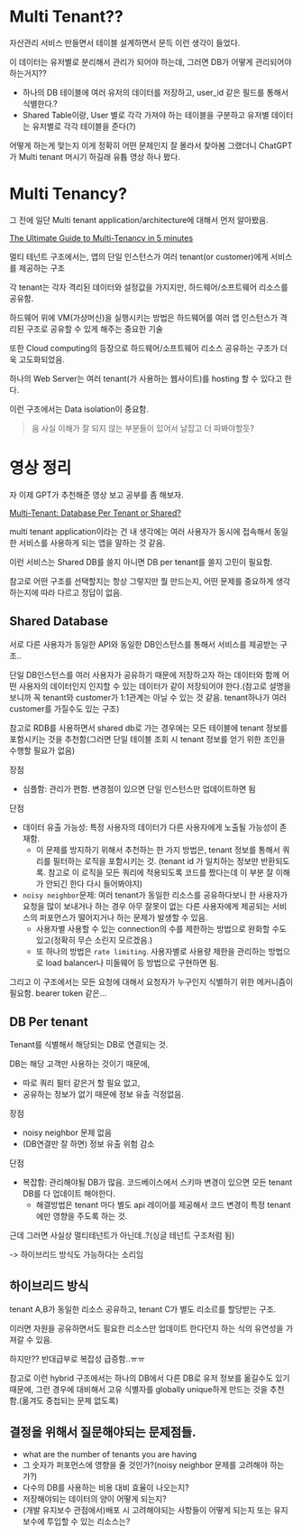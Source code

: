 # Multi Tenant??

자산관리 서비스 만들면서 테이블 설계하면서 문득 이런 생각이 들었다.

이 데이터는 유저별로 분리해서 관리가 되어야 하는데, 그러면 DB가 어떻게 관리되어야 하는거지??

- 하나의 DB 테이블에 여러 유저의 데이터를 저장하고, user_id 같은 필드를 통해서 식별한다.?
- Shared Table이랑, User 별로 각각 가져야 하는 테이블을 구분하고 유저별 데이터는 유저별로 각각 테이블을 준다(?)

어떻게 하는게 맞는지 이게 정확히 어떤 문제인지 잘 몰라서 찾아봄 그랬더니 ChatGPT가 Multi tenant 머시기 하길래 유튭 영상 하나 봤다.

# Multi Tenancy?

그 전에 일단 Multi tenant application/architecture에 대해서 먼저 알아봤음.

[The Ultimate Guide to Multi-Tenancy in 5 minutes](https://www.youtube.com/watch?v=ZYuu8sWUQww)

멀티 테넌트 구조에서는, 앱의 단일 인스턴스가 여러 tenant(or customer)에게 서비스를 제공하는 구조

각 tenant는 각자 격리된 데이터와 설정값을 가지지만, 하드웨어/소프트웨어 리소스를 공유함.

하드웨어 위에 VM(가상머신)을 실행시키는 방법은 하드웨어를 여러 앱 인스턴스가 격리된 구조로 공유할 수 있게 해주는 중요한 기술

또한 Cloud computing의 등장으로 하드웨어/소프트웨어 리소스 공유하는 구조가 더욱 고도화되었음.

하나의 Web Server는 여러 tenant(가 사용하는 웹사이트)를 hosting 할 수 있다고 한다.

이런 구조에서는 Data isolation이 중요함.

> 음 사실 이해가 잘 되지 않는 부분들이 있어서 날잡고 더 파봐야할듯?

# 영상 정리

자 이제 GPT가 추천해준 영상 보고 공부를 좀 해보자.

[Multi-Tenant: Database Per Tenant or Shared?](https://www.youtube.com/watch?v=YaSPB2uNLYg)

multi tenant application이라는 건 내 생각에는 여러 사용자가 동시에 접속해서 동일한 서비스를 사용하게 되는 앱을 말하는 것 같음.

이런 서비스는 Shared DB를 쓸지 아니면 DB per tenant를 쓸지 고민이 필요함.

참고로 어떤 구조를 선택할지는 항상 그렇지만 뭘 만드는지, 어떤 문제를 중요하게 생각하는지에 따라 다르고 정답이 없음.

## Shared Database

서로 다른 사용자가 동일한 API와 동일한 DB인스턴스를 통해서 서비스를 제공받는 구조..

단일 DB인스턴스를 여러 사용자가 공유하기 때문에 저장하고자 하는 데이터와 함께 어떤 사용자의 데이터인지 인지할 수 있는 데이터가 같이 저장되어야 한다.(참고로 설명을 보니까 꼭 tenant와 customer가 1:1관계는 아닐 수 있는 것 같음. tenant하나가 여러 customer를 가질수도 있는 구조)

참고로 RDB를 사용하면서 shared db로 가는 경우에는 모든 테이블에 tenant 정보를 포함시키는 것을 추천함(그러면 단일 테이블 조회 시 tenant 정보를 얻기 위한 조인을 수행할 필요가 없음)

장점

- 심플함: 관리가 편함. 변경점이 있으면 단일 인스턴스만 업데이트하면 됨

단점

- 데이터 유출 가능성: 특정 사용자의 데이터가 다른 사용자에게 노출될 가능성이 존재함.
  - 이 문제를 방지하기 위해서 추천하는 한 가지 방법은, tenant 정보를 통해서 쿼리를 필터하는 로직을 포함시키는 것. (tenant id 가 일치하는 정보만 반환되도록. 참고로 이 로직을 모든 쿼리에 적용되도록 코드를 짰다는데 이 부분 잘 이해가 안되긴 한다 다시 들어봐야지)
- `noisy neighbor`문제: 여러 tenant가 동일한 리소스를 공유하다보니 한 사용자가 요청을 많이 보내거나 하는 경우 아무 잘못이 없는 다른 사용자에게 제공되는 서비스의 퍼포먼스가 떨어지거나 하는 문제가 발생할 수 있음.
  - 사용자별 사용할 수 있는 connection의 수를 제한하는 방법으로 완화할 수도 있고(정확히 무슨 소린지 모르겠음.)
  - 또 하나의 방법은 `rate limiting`. 사용자별로 사용량 제한을 관리하는 방법으로 load balancer나 미들웨어 등 방법으로 구현하면 됨.

그리고 이 구조에서는 모든 요청에 대해서 요청자가 누구인지 식별하기 위한 메커니즘이 필요함. bearer token 같은...

## DB Per tenant

Tenant를 식별해서 해당되는 DB로 연결되는 것.

DB는 해당 고객만 사용하는 것이기 때문에,

- 따로 쿼리 필터 같은거 할 필요 없고,
- 공유하는 정보가 없기 때문에 정보 유출 걱정없음.

장점

- noisy neighbor 문제 없음
- (DB연결만 잘 하면) 정보 유출 위험 감소

단점

- 복잡함: 관리해야될 DB가 많음. 코드베이스에서 스키마 변경이 있으면 모든 tenant DB를 다 업데이트 해야한다.
  - 해결방법은 tenant 마다 별도 api 레이어를 제공해서 코드 변경이 특정 tenant에만 영향을 주도록 하는 것.

근데 그러면 사실상 멀티테넌트가 아닌데..?(싱글 테넌트 구조처럼 됨)

-> 하이브리드 방식도 가능하다는 소리임

## 하이브리드 방식

tenant A,B가 동일한 리소스 공유하고, tenant C가 별도 리소르를 할당받는 구조.

이러면 자원을 공유하면서도 필요한 리소스만 업데이트 한다던지 하는 식의 유연성을 가져갈 수 있음.

하지만?? 반대급부로 복잡성 급증함..ㅠㅠ

참고로 이런 hybrid 구조에서는 하나의 DB에서 다른 DB로 유저 정보를 옮길수도 있기 때문에, 그런 경우에 대비해서 고유 식별자를 globally unique하게 만드는 것을 추천함.(옮겨도 중첩되는 문제 없도록)

## 결정을 위해서 질문해야되는 문제점들.

- what are the number of tenants you are having
- 그 숫자가 퍼포먼스에 영향을 줄 것인가?(noisy neighbor 문제를 고려해야 하는가?)
- 다수의 DB를 사용하는 비용 대비 효율이 나오는지?
- 저장해야되는 데이터의 양이 어떻게 되는지?
- (개발 유지보수 관점에서)배포 시 고려해야되는 사항들이 어떻게 되는지 또는 유지보수에 투입할 수 있는 리소스는?
